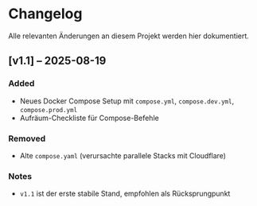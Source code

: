 # Changelog

Alle relevanten Änderungen an diesem Projekt werden hier dokumentiert.

## [v1.1] – 2025-08-19
### Added
- Neues Docker Compose Setup mit `compose.yml`, `compose.dev.yml`, `compose.prod.yml`
- Aufräum-Checkliste für Compose-Befehle

### Removed
- Alte `compose.yaml` (verursachte parallele Stacks mit Cloudflare)

### Notes
- `v1.1` ist der erste stabile Stand, empfohlen als Rücksprungpunkt